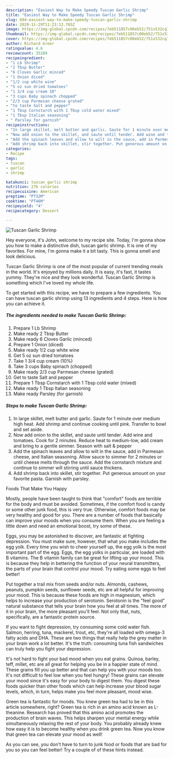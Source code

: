 ```yaml
---
description: "Easiest Way to Make Speedy Tuscan Garlic Shrimp"
title: "Easiest Way to Make Speedy Tuscan Garlic Shrimp"
slug: 684-easiest-way-to-make-speedy-tuscan-garlic-shrimp
date: 2020-11-29T11:23:13.765Z
image: https://img-global.cpcdn.com/recipes/7eb511857c00eb52/751x532cq70/tuscan-garlic-shrimp-recipe-main-photo.jpg
thumbnail: https://img-global.cpcdn.com/recipes/7eb511857c00eb52/751x532cq70/tuscan-garlic-shrimp-recipe-main-photo.jpg
cover: https://img-global.cpcdn.com/recipes/7eb511857c00eb52/751x532cq70/tuscan-garlic-shrimp-recipe-main-photo.jpg
author: Richard Greer
ratingvalue: 4.6
reviewcount: 35289
recipeingredient:
- "1 Lb Shrimp"
- "2 Tbsp Butter"
- "6 Cloves Garlic minced"
- "1 Onion diced"
- "1/2 cup white wine"
- "5 oz sun dried tomatoes"
- "1 3/4 cup cream 10"
- "3 cups Baby spinach chopped"
- "2/3 cup Parmesan cheese grated"
- "to taste Salt and pepper"
- "1 Tbsp Cornstarch with 1 Tbsp cold water mixed"
- "1 Tbsp Italian seasoning"
- " Parsley for garnish"
recipeinstructions:
- "In large skillet, melt butter and garlic. Saute for 1 minute over medium high heat. Add shrimp amd continue cooking until pink. Transfer to bowl and set aside."
- "Now add onion to the skillet, and saute until tender. Add wine and tomatoes. Cook for 2 minutes. Reduce heat to medium-low, add cream and bring to a gentle simmer. Season with salt &amp; pepper"
- "Add the spinach leaves and allow to wilt in the sauce, add in Parmesan cheese, and Italian seasoning. Allow sauce to simmer for 2 minutes or until cheese melts through the sauce. Add the cornstarch mixture and continue to simmer will stirring until sauce thickens."
- "Add shrimp back into skillet, stir together. Put generous amount on your favorite pasta. Garnish with parsley."
categories:
- Recipe
tags:
- tuscan
- garlic
- shrimp

katakunci: tuscan garlic shrimp 
nutrition: 276 calories
recipecuisine: American
preptime: "PT32M"
cooktime: "PT46M"
recipeyield: "4"
recipecategory: Dessert

---
```



![Tuscan Garlic Shrimp](https://img-global.cpcdn.com/recipes/7eb511857c00eb52/751x532cq70/tuscan-garlic-shrimp-recipe-main-photo.jpg)

Hey everyone, it's John, welcome to my recipe site. Today, I'm gonna show you how to make a distinctive dish, tuscan garlic shrimp. It is one of my favorites. For mine, I'm gonna make it a bit tasty. This is gonna smell and look delicious.

Tuscan Garlic Shrimp is one of the most popular of current trending meals in the world. It's enjoyed by millions daily. It is easy, it's fast, it tastes yummy. They're nice and they look wonderful. Tuscan Garlic Shrimp is something which I've loved my whole life.




To get started with this recipe, we have to prepare a few ingredients. You can have tuscan garlic shrimp using 13 ingredients and 4 steps. Here is how you can achieve it.

<!--inarticleads1-->

##### The ingredients needed to make Tuscan Garlic Shrimp:

1. Prepare 1 Lb Shrimp
1. Make ready 2 Tbsp Butter
1. Make ready 6 Cloves Garlic (minced)
1. Prepare 1 Onion (diced)
1. Make ready 1/2 cup white wine
1. Get 5 oz sun dried tomatoes
1. Take 1 3/4 cup cream (10%)
1. Take 3 cups Baby spinach (chopped)
1. Make ready 2/3 cup Parmesan cheese (grated)
1. Get to taste Salt and pepper
1. Prepare 1 Tbsp Cornstarch with 1 Tbsp cold water (mixed)
1. Make ready 1 Tbsp Italian seasoning
1. Make ready  Parsley (for garnish)




<!--inarticleads2-->

##### Steps to make Tuscan Garlic Shrimp:

1. In large skillet, melt butter and garlic. Saute for 1 minute over medium high heat. Add shrimp amd continue cooking until pink. Transfer to bowl and set aside.
1. Now add onion to the skillet, and saute until tender. Add wine and tomatoes. Cook for 2 minutes. Reduce heat to medium-low, add cream and bring to a gentle simmer. Season with salt &amp; pepper
1. Add the spinach leaves and allow to wilt in the sauce, add in Parmesan cheese, and Italian seasoning. Allow sauce to simmer for 2 minutes or until cheese melts through the sauce. Add the cornstarch mixture and continue to simmer will stirring until sauce thickens.
1. Add shrimp back into skillet, stir together. Put generous amount on your favorite pasta. Garnish with parsley.




Foods That Make You Happy


Mostly, people have been taught to think that "comfort" foods are terrible for the body and must be avoided. Sometimes, if the comfort food is candy or some other junk food, this is very true. Otherwise, comfort foods may be very healthy and good for you. There are a number of foods that basically can improve your moods when you consume them. When you are feeling a little down and need an emotional boost, try some of these.

Eggs, you may be astonished to discover, are fantastic at fighting depression. You must make sure, however, that what you make includes the egg yolk. Every time you wish to cheer yourself up, the egg yolk is the most important part of the egg. Eggs, the egg yolks in particular, are loaded with B vitamins. The B vitamin family can be great for lifting up your mood. This is because they help in bettering the function of your neural transmitters, the parts of your brain that control your mood. Try eating some eggs to feel better!

Put together a trail mix from seeds and/or nuts. Almonds, cashews, peanuts, pumpkin seeds, sunflower seeds, etc are all helpful for improving your mood. This is because these foods are high in magnesium, which helps to increase your production of serotonin. Serotonin is the "feel good" natural substance that tells your brain how you feel at all times. The more of it in your brain, the more pleasant you'll feel. Not only that, nuts, specifically, are a fantastic protein source.

If you want to fight depression, try consuming some cold water fish. Salmon, herring, tuna, mackerel, trout, etc, they're all loaded with omega-3 fatty acids and DHA. These are two things that really help the grey matter in your brain work a lot better. It's the truth: consuming tuna fish sandwiches can truly help you fight your depression. 

It's not hard to fight your bad mood when you eat grains. Quinoa, barley, teff, millet, etc are all great for helping you be in a happier state of mind. These grains fill you up better and that can help you with your moods too. It's not difficult to feel low when you feel hungry! These grains can elevate your mood since it's easy for your body to digest them. You digest these foods quicker than other foods which can help increase your blood sugar levels, which, in turn, helps make you feel more pleasant, mood wise.

Green tea is fantastic for moods. You knew green tea had to be in this article somewhere, right? Green tea is rich in an amino acid known as L-theanine. Research has proved that this amino acid promotes the production of brain waves. This helps sharpen your mental energy while simultaneously relaxing the rest of your body. You probably already knew how easy it is to become healthy when you drink green tea. Now you know that green tea can elevate your mood as well!

As you can see, you don't have to turn to junk food or foods that are bad for you so you can feel better! Try  a  couple of  of  these  hints  instead.

